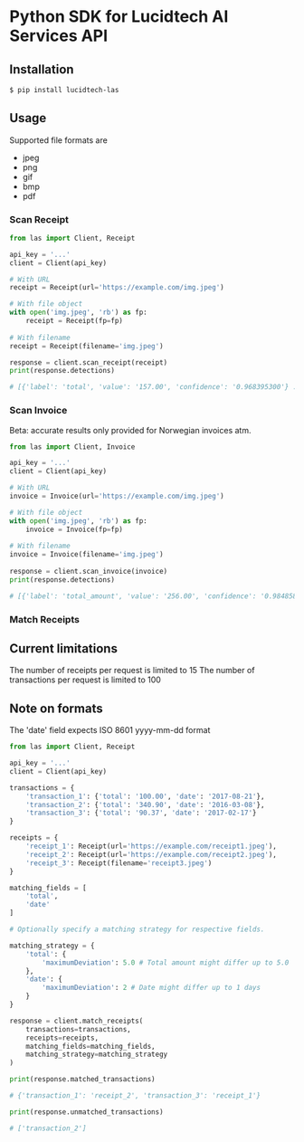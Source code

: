 # Python SDK for Lucidtech AI Services API

## Installation

```bash
$ pip install lucidtech-las
```

## Usage

Supported file formats are
- jpeg
- png
- gif
- bmp
- pdf

### Scan Receipt

```python
from las import Client, Receipt

api_key = '...'
client = Client(api_key)

# With URL
receipt = Receipt(url='https://example.com/img.jpeg')

# With file object
with open('img.jpeg', 'rb') as fp:
    receipt = Receipt(fp=fp)
    
# With filename
receipt = Receipt(filename='img.jpeg')

response = client.scan_receipt(receipt)
print(response.detections)

# [{'label': 'total', 'value': '157.00', 'confidence': '0.968395300'} ...]
```

### Scan Invoice

Beta: accurate results only provided for Norwegian invoices atm.

```python
from las import Client, Invoice

api_key = '...'
client = Client(api_key)

# With URL
invoice = Invoice(url='https://example.com/img.jpeg')

# With file object
with open('img.jpeg', 'rb') as fp:
    invoice = Invoice(fp=fp)
    
# With filename
invoice = Invoice(filename='img.jpeg')
    
response = client.scan_invoice(invoice)
print(response.detections)

# [{'label': 'total_amount', 'value': '256.00', 'confidence': '0.98485885'} ...]
```

### Match Receipts


## Current limitations
The number of receipts per request is limited to 15
The number of transactions per request is limited to 100

## Note on formats
The 'date' field expects ISO 8601 yyyy-mm-dd format


```python
from las import Client, Receipt

api_key = '...'
client = Client(api_key)

transactions = {
    'transaction_1': {'total': '100.00', 'date': '2017-08-21'}, 
    'transaction_2': {'total': '340.90', 'date': '2016-03-08'},
    'transaction_3': {'total': '90.37', 'date': '2017-02-17'}
}

receipts = {
    'receipt_1': Receipt(url='https://example.com/receipt1.jpeg'),
    'receipt_2': Receipt(url='https://example.com/receipt2.jpeg'),
    'receipt_3': Receipt(filename='receipt3.jpeg')
}

matching_fields = [
    'total',
    'date'
]

# Optionally specify a matching strategy for respective fields.

matching_strategy = {
    'total': {
        'maximumDeviation': 5.0 # Total amount might differ up to 5.0
    },
    'date': {
        'maximumDeviation': 2 # Date might differ up to 1 days
    }
}

response = client.match_receipts(
    transactions=transactions,
    receipts=receipts,
    matching_fields=matching_fields,
    matching_strategy=matching_strategy
)

print(response.matched_transactions)

# {'transaction_1': 'receipt_2', 'transaction_3': 'receipt_1'}

print(response.unmatched_transactions)

# ['transaction_2']
```


